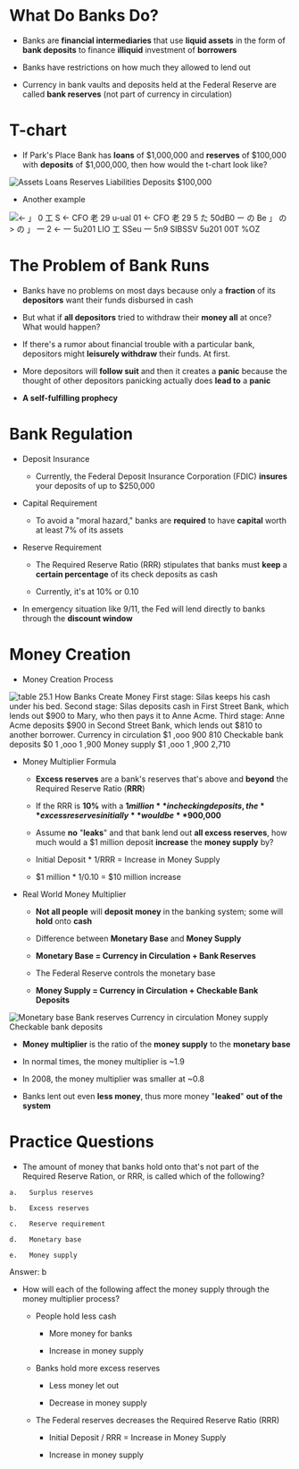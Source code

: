 # What Do Banks Do?

  -   Banks are **financial intermediaries** that use **liquid assets**
      in the form of **bank deposits** to finance **illiquid**
      investment of **borrowers**

  -   Banks have restrictions on how much they allowed to lend out

  -   Currency in bank vaults and deposits held at the Federal Reserve
      are called **bank reserves** (not part of currency in circulation)

# T-chart

  -   If Park's Place Bank has **loans** of $1,000,000 and **reserves**
      of $100,000 with **deposits** of $1,000,000, then how would the
      t-chart look like?

![Assets Loans Reserves Liabilities Deposits $100,000
      ](./media/image55.png)

  -   Another example

  ![← 」 0 工 S ← CFO 老 29 u-ual 01 ← CFO 老 29 5 た 50dB0 ー の Be 」 の \> の 」
  一 2 ← 一 5u201 LIO 工 SSeu 一 5n9 SIBSSV 5u201 00T %OZ
  ](./media/image56.png)

# The Problem of Bank Runs

  -   Banks have no problems on most days because only a **fraction** of
      its **depositors** want their funds disbursed in cash

  -   But what if **all depositors** tried to withdraw their **money
      all** at once? What would happen?

  -   If there's a rumor about financial trouble with a particular bank,
      depositors might **leisurely withdraw** their funds. At first.

  -   More depositors will **follow suit** and then it creates a
      **panic** because the thought of other depositors panicking
      actually does **lead to** a **panic**

  -   **A self-fulfilling prophecy**

# Bank Regulation

  -   Deposit Insurance
    
      -   Currently, the Federal Deposit Insurance Corporation (FDIC)
          **insures** your deposits of up to $250,000

  -   Capital Requirement
    
      -   To avoid a "moral hazard," banks are **required** to have
          **capital** worth at least 7% of its assets

  -   Reserve Requirement
    
      -   The Required Reserve Ratio (RRR) stipulates that banks must
          **keep** a **certain percentage** of its check deposits as
          cash
    
      -   Currently, it's at 10% or 0.10

  -   In emergency situation like 9/11, the Fed will lend directly to
      banks through the **discount window**

# Money Creation

  -   Money Creation Process

![table 25.1 How Banks Create Money First stage: Silas keeps his cash
under his bed. Second stage: Silas deposits cash in First Street Bank,
which lends out $900 to Mary, who then pays it to Anne Acme. Third
stage: Anne Acme deposits $900 in Second Street Bank, which lends out
$810 to another borrower. Currency in circulation $1 ,ooo 900 810
Checkable bank deposits $0 1 ,ooo 1 ,900 Money supply $1 ,ooo 1 ,900
2,710 ](./media/image57.png)

  -   Money Multiplier Formula
    
      -   **Excess reserves** are a bank's reserves that's above and
          **beyond** the Required Reserve Ratio (**RRR**)
    
      -   If the RRR is **10%** with a **$1 million** in checking
          deposits, the **excess reserves initially** would be
          **$900,000**
    
      -   Assume **no** "**leaks**" and that bank lend out **all excess
          reserves**, how much would a $1 million deposit **increase**
          the **money supply** by?
    
      -   Initial Deposit \* 1/RRR = Increase in Money Supply
    
      -   $1 million \* 1/0.10 = $10 million increase

  -   Real World Money Multiplier
    
      -   **Not all people** will **deposit money** in the banking
          system; some will **hold** onto **cash**
    
      -   Difference between **Monetary Base** and **Money Supply**
    
      -   **Monetary Base = Currency in Circulation + Bank Reserves**
    
      -   The Federal Reserve controls the monetary base
    
      -   **Money Supply = Currency in Circulation + Checkable Bank
          Deposits**

  ![Monetary base Bank reserves Currency in circulation Money supply
  Checkable bank deposits ](./media/image58.png)

  -   **Money** **multiplier** is the ratio of the **money supply** to
      the **monetary base**

  -   In normal times, the money multiplier is ~1.9

  -   In 2008, the money multiplier was smaller at ~0.8

  -   Banks lent out even **less money**, thus more money "**leaked**"
      **out of the system**

# Practice Questions

  -   The amount of money that banks hold onto that's not part of the
      Required Reserve Ration, or RRR, is called which of the following?
    
    a.   Surplus reserves
    
    b.   Excess reserves
    
    c.   Reserve requirement
    
    d.   Monetary base
    
    e.   Money supply

  Answer: b

  -   How will each of the following affect the money supply through the
      money multiplier process?
    
      -   People hold less cash
        
          -   More money for banks
        
          -   Increase in money supply
    
      -   Banks hold more excess reserves
        
          -   Less money let out
        
          -   Decrease in money supply
    
      -   The Federal reserves decreases the Required Reserve Ratio
          (RRR)
        
          -   Initial Deposit / RRR = Increase in Money Supply
        
          -   Increase in money supply